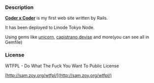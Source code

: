 ### Description


**[Coder x Coder](http://www.coderxcoder.com)** is my first web site written by Rails.

It has been deployed to Linode Tokyo Node.

Using gems like [unicorn](http://unicorn.bogomips.org/), [capistrano](https://github.com/capistrano/capistrano),[devise](https://github.com/plataformatec/devise) and more(you can see all in Gemfile)

### License

 WTFPL - Do What The Fuck You Want To Public License

[http://sam.zoy.org/wtfpl/](http://sam.zoy.org/wtfpl/)


